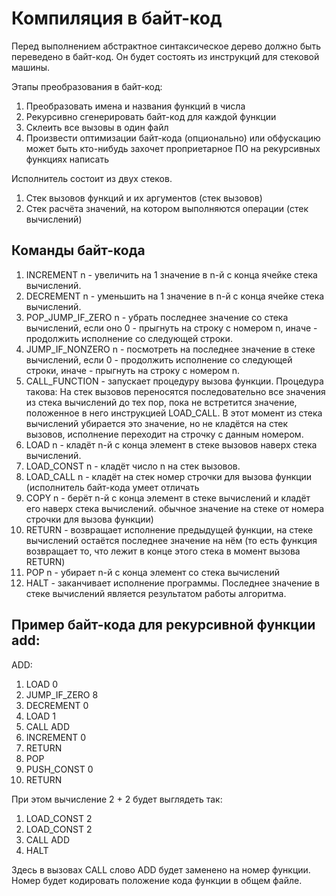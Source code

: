 # Компиляция в байт-код

Перед выполнением абстрактное синтаксическое дерево должно быть переведено в байт-код.
Он будет состоять из инструкций для стековой машины.

Этапы преобразования в байт-код:
1. Преобразовать имена и названия функций в числа
2. Рекурсивно сгенерировать байт-код для каждой функции
3. Склеить все вызовы в один файл
4. Произвести оптимизации байт-кода (опционально) или обфускацию
    может быть кто-нибудь захочет проприетарное ПО на рекурсивных функциях написать

Исполнитель состоит из двух стеков.
1. Стек вызовов функций и их аргументов (стек вызовов)
2. Стек расчёта значений, на котором выполняются операции (стек вычислений)

## Команды байт-кода
1.  INCREMENT n - увеличить на 1 значение в n-й с конца ячейке стека вычислений.
2.  DECREMENT n - уменьшить на 1 значение в n-й с конца ячейке стека вычислений.
3.  POP_JUMP_IF_ZERO n - убрать последнее значение со стека вычислений,
    если оно 0 - прыгнуть на строку с номером n,
    иначе - продолжить исполнение со следующей строки.
4.  JUMP_IF_NONZERO n - посмотреть на последнее значение в стеке вычислений,
    если 0 - продолжить исполнение со следующей строки,
    иначе - прыгнуть на строку с номером n.
5.  CALL_FUNCTION - запускает процедуру вызова функции. Процедура такова:
    На стек вызовов переносятся последовательно все значения из стека вычислений до тех пор,
    пока не встретится значение, положенное в него инструкцией LOAD_CALL.
    В этот момент из стека вычислений убирается это значение, но не кладётся на стек вызовов,
    исполнение переходит на строчку с данным номером.
6.  LOAD n - кладёт n-й с конца элемент в стеке вызовов наверх стека вычислений.
7.  LOAD_CONST n - кладёт число n на стек вызовов.
8.  LOAD_CALL n - кладёт на стек номер строчки для вызова функции (исполнитель байт-кода умеет отличать
9.  COPY n - берёт n-й с конца элемент в стеке вычислений и кладёт его наверх стека вычислений.
    обычное значение на стеке от номера строчки для вызова функции)
10. RETURN - возвращает исполнение предыдущей функции, на стеке вычислений остаётся последнее значение на нём
    (то есть функция возвращает то, что лежит в конце этого стека в момент вызова RETURN)
11. POP n - убирает n-й с конца элемент со стека вычислений
12. HALT - заканчивает исполнение программы. Последнее значение в стеке вычислений является результатом работы
    алгоритма.

## Пример байт-кода для рекурсивной функции add:
ADD:
1. LOAD 0
2. JUMP_IF_ZERO 8
3. DECREMENT 0
4. LOAD 1
5. CALL ADD
6. INCREMENT 0
7. RETURN
8. POP
9. PUSH_CONST 0
10. RETURN

При этом вычисление 2 + 2 будет выглядеть так:
1. LOAD_CONST 2
2. LOAD_CONST 2
3. CALL ADD
4. HALT

Здесь в вызовах CALL слово ADD будет заменено на номер функции.
Номер будет кодировать положение кода функции в общем файле.